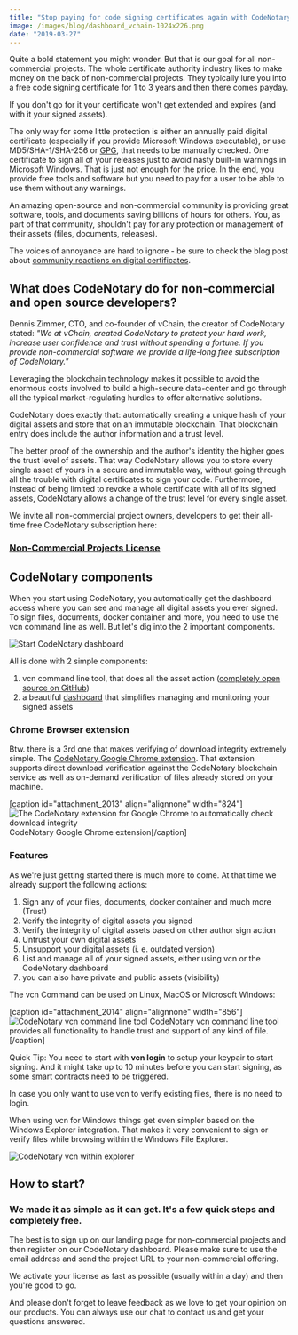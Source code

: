 ```yaml
---
title: "Stop paying for code signing certificates again with CodeNotary"
image: /images/blog/dashboard_vchain-1024x226.png
date: "2019-03-27"
---
```


Quite a bold statement you might wonder. But that is our goal for all non-commercial projects. The whole certificate authority industry likes to make money on the back of non-commercial projects. They typically lure you into a free code signing certificate for 1 to 3 years and then there comes payday.

If you don't go for it your certificate won't get extended and expires (and with it your signed assets).

The only way for some little protection is either an annually paid digital certificate (especially if you provide Microsoft Windows executable), or use MD5/SHA-1/SHA-256 or [GPG](https://www.gnupg.org/), that needs to be manually checked. One certificate to sign all of your releases just to avoid nasty built-in warnings in Microsoft Windows. That is just not enough for the price. In the end, you provide free tools and software but you need to pay for a user to be able to use them without any warnings.

An amazing open-source and non-commercial community is providing great software, tools, and documents saving billions of hours for others. You, as part of that community, shouldn't pay for any protection or management of their assets (files, documents, releases).

The voices of annoyance are hard to ignore - be sure to check the blog post about [community reactions on digital certificates](http://www.vchain.us/developers-unite-against-the-expensive-and-cumbersome-digital-code-signing-certificates/).

## What does CodeNotary do for non-commercial and open source developers?

Dennis Zimmer, CTO, and co-founder of vChain, the creator of CodeNotary stated: _"We at vChain, created CodeNotary to protect your hard work, increase user confidence and trust without spending a fortune. If you provide non-commercial software we provide a life-long free subscription of CodeNotary."_

Leveraging the blockchain technology makes it possible to avoid the enormous costs involved to build a high-secure data-center and go through all the typical market-regulating hurdles to offer alternative solutions.

CodeNotary does exactly that: automatically creating a unique hash of your digital assets and store that on an immutable blockchain. That blockchain entry does include the author information and a trust level.

The better proof of the ownership and the author's identity the higher goes the trust level of assets. That way CodeNotary allows you to store every single asset of yours in a secure and immutable way, without going through all the trouble with digital certificates to sign your code. Furthermore, instead of being limited to revoke a whole certificate with all of its signed assets, CodeNotary allows a change of the trust level for every single asset.

We invite all non-commercial project owners, developers to get their all-time free CodeNotary subscription here:

### [Non-Commercial Projects License](http://www.codenotary.io/codenotary-for-non-commercial-projects/)

## CodeNotary components

When you start using CodeNotary, you automatically get the dashboard access where you can see and manage all digital assets you ever signed. To sign files, documents, docker container and more, you need to use the vcn command line as well. But let's dig into the 2 important components.

![Start CodeNotary dashboard](/images/blog/dashboard_vchain-1024x226.png)

All is done with 2 simple components:

1. vcn command line tool, that does all the asset action ([completely open source on GitHub](https://github.com/vchain-us/vcn))
2. a beautiful [dashboard](https://dashboard.codenotary.io) that simplifies managing and monitoring your signed assets

### Chrome Browser extension

Btw. there is a 3rd one that makes verifying of download integrity extremely simple. The [CodeNotary Google Chrome extension](https://chrome.google.com/webstore/detail/vchain-codenotary-downloa/mnloemedehacppeggbipipjlphdjpjcb?hl=en). That extension supports direct download verification against the CodeNotary blockchain service as well as on-demand verification of files already stored on your machine.

\[caption id="attachment\_2013" align="alignnone" width="824"\]![The CodeNotary extension for Google Chrome to automatically check download integrity](/images/blog/codenotary_browser_extension.png) CodeNotary Google Chrome extension\[/caption\]

### Features

As we're just getting started there is much more to come. At that time we already support the following actions:

1. Sign any of your files, documents, docker container and much more (Trust)
2. Verify the integrity of digital assets you signed
3. Verify the integrity of digital assets based on other author sign action
4. Untrust your own digital assets
5. Unsupport your digital assets (i. e. outdated version)
6. List and manage all of your signed assets, either using vcn or the CodeNotary dashboard
7. you can also have private and public assets (visibility)

The vcn Command can be used on Linux, MacOS or Microsoft Windows:

\[caption id="attachment\_2014" align="alignnone" width="856"\]![CodeNotary vcn command line tool](/images/blog/vcnhelp.png) CodeNotary vcn command line tool provides all functionality to handle trust and support of any kind of file.\[/caption\]

Quick Tip: You need to start with **vcn login** to setup your keypair to start signing. And it might take up to 10 minutes before you can start signing, as some smart contracts need to be triggered.

In case you only want to use vcn to verify existing files, there is no need to login.

When using vcn for Windows things get even simpler based on the Windows Explorer integration. That makes it very convenient to sign or verify files while browsing within the Windows File Explorer.

![CodeNotary vcn within explorer](/images/blog/windows_explorer.png)

## How to start?

### We made it as simple as it can get. It's a few quick steps and completely free.

The best is to sign up on our landing page for non-commercial projects and then register on our CodeNotary dashboard. Please make sure to use the email address and send the project URL to your non-commercial offering.

We activate your license as fast as possible (usually within a day) and then you're good to go.

And please don't forget to leave feedback as we love to get your opinion on our products. You can always use our chat to contact us and get your questions answered.
